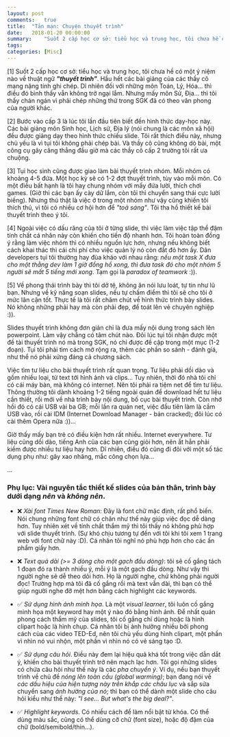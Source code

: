 ```yaml
---
layout: post
comments:	true
title:  "Tản mạn: Chuyện thuyết trình"
date:   2018-01-20 00:00:00
summary:    "Suốt 2 cấp học cơ sở: tiểu học và trung học, tôi chưa hề có một ý niệm nào về thuật ngữ thuyết trình. Hầu hết các bài giảng của các thầy cô mang nặng tính ghi chép. Dĩ nhiên đối với những môn Toán, Lý, Hóa... thì điều đó bình thấy vẫn không trở ngại lắm. Nhưng mấy môn Sử, Địa... thì tôi thấy chán ngán vì phải chép những thứ trong SGK đã có theo văn phong của người khác."
tags:   
categories:	[Misc]
---
```


[1] Suốt 2 cấp học cơ sở: tiểu học và trung học, tôi chưa hề có một ý niệm nào về thuật ngữ ***"thuyết trình"***. Hầu hết các bài giảng của các thầy cô mang nặng tính ghi chép. Dĩ nhiên đối với những môn Toán, Lý, Hóa... thì điều đó bình thấy vẫn không trở ngại lắm. Nhưng mấy môn Sử, Địa... thì tôi thấy chán ngán vì phải chép những thứ trong SGK đã có theo văn phong của người khác.

[2] Bước vào cấp 3 là lúc tôi lần đầu tiên biết đến hình thức dạy-học này. Các bài giảng môn Sinh học, Lịch sử, Địa lý (nói chung là các môn xã hội) đều được giảng dạy theo hình thức chiếu slide. Tôi rất thích điều này, nhưng chủ yếu là vì tụi tôi không phải chép bài. Và thầy cô cũng không dò bài, một công cụ gây căng thẳng đầu giờ mà các thầy cô cấp 2 trường tôi rất ưa chuộng.

[3] Tụi học sinh cũng được giao làm bài thuyết trình nhóm. Mỗi nhóm có khoảng 4-5 đứa. Một học kỳ sẽ có 1-2 đợt thuyết trình, tùy vào mỗi môn. Có một điều bất hạnh là tôi hay chung nhóm với mấy đứa lười, thích chơi games. (Giờ thì các bạn ấy cày dữ lắm, còn tôi thì chuyển sang thái cực lười biếng). Nhưng thú thật là việc ở trong một nhóm như vậy cũng khiến tôi thích thú, vì tôi có nhiều cơ hội hơn để *"toả sáng"*. Tôi tha hồ thiết kế bài thuyết trình theo ý tôi. 

[4] Ngoài việc có dấu răng của tôi ở từng slide, thì việc làm việc tập thể đậm tính chất cá nhân này còn khiến cho tiến độ nhanh hơn. Tôi hoàn toàn đồng ý rằng làm việc nhóm thì có nhiều nguồn lực hơn, nhưng nếu không biết cách khai thác thì cái chi phí cho việc quản lý nó còn đắt đỏ hơn ấy. Dân developers tụi tôi thường hay đùa kháo với nhau rằng: *nếu một task X đưa cho một thằng dev làm 1 giờ đồng hồ xong, thì đưa task đó cho một nhóm 5 người sẽ mất 5 tiếng mới xong*. Tạm gọi là *paradox of teamwork* :)).

[5] Về phong thái trình bày thì tôi dở tệ, không ăn nói lưu loát, tự tin như lũ bạn. Nhưng về kỹ năng soạn slides, nếu tự chấm điểm thì tôi sẽ cho tôi ở mức lân cận tốt. Thực tế là tôi rất chăm chút về hình thức trình bày slides. Nó không những phải hay mà còn phải đẹp, để toát lên vẻ chuyên nghiệp :)). 

Slides thuyết trình không đơn giản chỉ là đưa mấy nội dung trong sách lên powerpoint. Làm vậy chẳng có tâm chút nào. Đôi lúc tụi tôi nhận được một đề tài thuyết trình nó mà trong SGK, nó chỉ được đề cập trong một mục (1-2 đoạn). Tụi tôi phải tìm cách mở rộng ra, thêm các phần so sánh - đánh giá, như thể nó phải xứng đáng cả chương sách.

Việc tìm tư liệu cho bài thuyết trình rất quan trọng. Tư liệu phải dồi dào và gồm nhiều loại, từ text tới hình ảnh và clips... Tuy nhiên, thời đó nhà tôi chỉ có cái máy bàn, mà không có internet. Nên tôi phải ra tiệm net để tìm tư liệu. Thông thường tôi dành khoảng 1-2 tiếng ngoài quán để download hết tư liệu cần thiết, rồi mới về nhà trình bày nội dung, bố cục bài thuyết trình. Còn nhớ hồi đó có cái USB vài ba GB; mỗi lần ra quán net, việc đầu tiên làm là cắm USB vào, rồi cài IDM (Internet Download Manager - bản cracked); đôi lúc có cài thêm Opera nữa :))...

Giờ thấy mấy bạn trẻ có điều kiện hơn rất nhiều. Internet everywhere. Tư liệu cũng dồi dào, tiếng Anh của các bạn cũng giỏi hơn, nên ắt hẳn phải kiếm được nhiều tư liệu hay hơn. Dĩ nhiên, điều đó cũng đi đôi với một số tác dụng phụ như: gây xao nhãng, mắc công chọn lựa...

...

### Phụ lục: Vài nguyên tắc thiết kế slides của bản thân, trình bày dưới dạng *nên* và *không nên*.


- ❌ *Xài font Times New Roman*: Đây là font chữ mặc định, rất phổ biến. Nói chung những font chữ có chân như thế này giúp việc đọc dễ dàng hơn. Tuy nhiên xét về tính chất thẩm mỹ thì tôi thấy nó không phù hợp với slide thuyết trình. (Sự khó chịu tương tự đến với tôi khi tôi xem 1 trang web với font chữ này :D). Cá nhân tôi nghĩ nó phù hợp hơn cho các ấn phẩm giấy hơn.

- ❌ *Text quá dài (>= 3 dòng cho một gạch đầu dòng)*: tôi sẽ cố gắng tách 1 đoạn đó ra thành nhiều ý, mỗi ý là một gạch đầu dòng. Như vậy thì người nghe sẽ dễ theo dõi hơn. Họ là người nghe, chứ không phải người đọc! Trường hợp mà tôi đã cố gắng rồi mà text vẫn dài, thì bạn có thể giúp người nghe đỡ mệt hơn bằng cách highlight các keywords.

- ✅ *Sử dụng hình ảnh minh họa*. Là một *visual learner*, tôi luôn cố gắng minh họa một keyword hay một ý nào đó bằng hình ảnh. Để nhất quán phong cách thẩm mỹ của slides, tôi cố gắng chỉ dùng hoặc là hình clipart hoặc là hình chụp. Cá nhân tôi bị ảnh hưởng nhiều bởi phong cách của các video TED-Ed, nên tôi chủ yếu dùng hình clipart, một phần vì nhìn nó vui nhộn, một phần vì nhìn nó có vẻ sáng tạo :D.

- ✅ *Sử dụng câu hỏi*. Điều này đem lại hiệu quả khá tốt trong việc dẫn dắt ý, khiến cho bài thuyết trình trở nên mạch lạc hơn. Tôi gọi những slides có chứa câu hỏi như thế này là các *pha chuyển ý*. Ví dụ, nếu bạn thuyết trình về chủ đề *nóng lên toàn cầu (global warming)*; bạn đang nói về *các dấu hiệu của hiện tượng này trên khắp các châu lục* và sắp sửa chuyển sang *ảnh hưởng của nó*; thì bạn có thể dành một slide cho câu hỏi kiểu như thế này: *"I see... But what's the big deal?"*.

- ✅ *Highlight keywords*. Có nhiều cách để làm nổi bật từ khóa. Có thể dùng màu sắc, cũng có thể dùng cỡ chữ (font size), hoặc độ đậm của chữ (bold/semibold/thin...).

